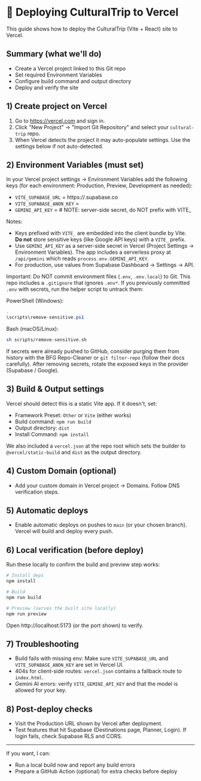 # 🚀 Deploying CulturalTrip to Vercel

This guide shows how to deploy the CulturalTrip (Vite + React) site to Vercel.

## Summary (what we'll do)
- Create a Vercel project linked to this Git repo
- Set required Environment Variables
- Configure build command and output directory
- Deploy and verify the site

## 1) Create project on Vercel
1. Go to https://vercel.com and sign in.
2. Click "New Project" → "Import Git Repository" and select your `cultural-trip` repo.
3. When Vercel detects the project it may auto-populate settings. Use the settings below if not auto-detected.

## 2) Environment Variables (must set)
In your Vercel project settings → Environment Variables add the following keys (for each environment: Production, Preview, Development as needed):

- `VITE_SUPABASE_URL` = https://<your-project-id>.supabase.co
- `VITE_SUPABASE_ANON_KEY` = <your-supabase-anon-key>
- `GEMINI_API_KEY` = <your-google-ai-key>  # NOTE: server-side secret, do NOT prefix with VITE_

Notes:
- Keys prefixed with `VITE_` are embedded into the client bundle by Vite. **Do not** store sensitive keys (like Google API keys) with a `VITE_` prefix.
- Use `GEMINI_API_KEY` as a server-side secret in Vercel (Project Settings → Environment Variables). The app includes a serverless proxy at `/api/gemini` which reads `process.env.GEMINI_API_KEY`.
- For production, use values from Supabase Dashboard → Settings → API.

Important: Do NOT commit environment files (`.env`, `.env.local`) to Git. This repo includes a `.gitignore` that ignores `.env*`. If you previously committed `.env` with secrets, run the helper script to untrack them:

PowerShell (Windows):
```powershell
.
\scripts\remove-sensitive.ps1
```

Bash (macOS/Linux):
```bash
sh scripts/remove-sensitive.sh
```

If secrets were already pushed to GitHub, consider purging them from history with the BFG Repo-Cleaner or `git filter-repo` (follow their docs carefully). After removing secrets, rotate the exposed keys in the provider (Supabase / Google).

## 3) Build & Output settings
Vercel should detect this is a static Vite app. If it doesn't, set:
- Framework Preset: `Other` or `Vite` (either works)
- Build command: `npm run build`
- Output directory: `dist`
- Install Command: `npm install`

We also included a `vercel.json` at the repo root which sets the builder to `@vercel/static-build` and `dist` as the output directory.

## 4) Custom Domain (optional)
- Add your custom domain in Vercel project → Domains. Follow DNS verification steps.

## 5) Automatic deploys
- Enable automatic deploys on pushes to `main` (or your chosen branch). Vercel will build and deploy every push.

## 6) Local verification (before deploy)
Run these locally to confirm the build and preview step works:

```bash
# Install deps
npm install

# Build
npm run build

# Preview (serves the built site locally)
npm run preview
```

Open http://localhost:5173 (or the port shown) to verify.

## 7) Troubleshooting
- Build fails with missing env: Make sure `VITE_SUPABASE_URL` and `VITE_SUPABASE_ANON_KEY` are set in Vercel UI.
- 404s for client-side routes: `vercel.json` contains a fallback route to `index.html`.
- Gemini AI errors: verify `VITE_GEMINI_API_KEY` and that the model is allowed for your key.

## 8) Post-deploy checks
- Visit the Production URL shown by Vercel after deployment.
- Test features that hit Supabase (Destinations page, Planner, Login). If login fails, check Supabase RLS and CORS.

---

If you want, I can:
- Run a local build now and report any build errors
- Prepare a GitHub Action (optional) for extra checks before deploy
